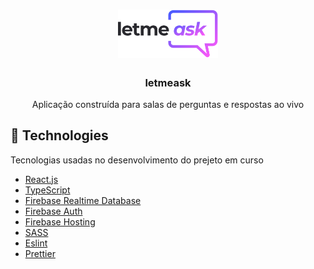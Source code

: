<h1 align="center">
  <img alt="Letmeask" src=".github/logo.svg" width="160px">
</h1>

<h3 align="center">
  letmeask
</h3>

<p align="center">Aplicação construída para salas de perguntas e respostas ao vivo</p>

## 🚀 Technologies

Tecnologias usadas no desenvolvimento do prejeto em curso

- [React.js](https://reactjs.org/)
- [TypeScript](https://www.typescriptlang.org/)
- [Firebase Realtime Database](https://firebase.google.com/)
- [Firebase Auth](https://firebase.google.com/)
- [Firebase Hosting](https://firebase.google.com/)
- [SASS](https://sass-lang.com/)
- [Eslint](https://eslint.org/)
- [Prettier](https://prettier.io/)
